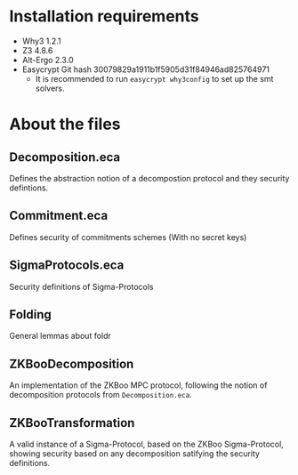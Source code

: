 
# Installation requirements
- Why3 1.2.1
- Z3 4.8.6
- Alt-Ergo 2.3.0
- Easycrypt Git hash 30079829a1911b1f5905d31f84946ad825764971
  - It is recommended to run ```easycrypt why3config``` to set up the smt solvers.

# About the files
## Decomposition.eca
Defines the abstraction notion of a decompostion protocol and they security defintions.

## Commitment.eca
Defines security of commitments schemes (With no secret keys)

## SigmaProtocols.eca
Security definitions of Sigma-Protocols

## Folding
General lemmas about foldr

## ZKBooDecomposition
An implementation of the ZKBoo MPC protocol, following the notion of decomposition protocols from ```Decomposition.eca```.

## ZKBooTransformation
A valid instance of a Sigma-Protocol, based on the ZKBoo Sigma-Protocol, showing security based on any decomposition satifying the security definitions.
